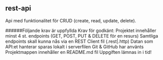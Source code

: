 ## rest-api

Api med funktionalitet för CRUD (create, read, update, delete). 

######Följande krav är uppfyllda
Krav för godkänt:
Projektet innehåller minst 4 st. endpoints (GET, POST, PUT & DELETE för en resurs)
Samtliga endpoints skall kunna nås via en REST Client fil (.rest|.http)
Datan som API:et hanterar sparas lokalt i serverfilen
Git & GitHub har använts
Projektmappen innehåller en README.md fil
Uppgiften lämnas in i tid!

